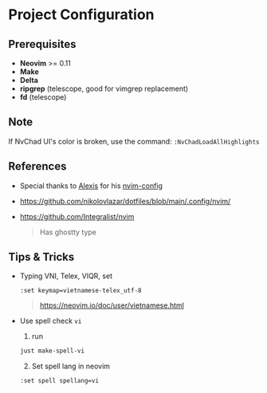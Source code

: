 # Project Configuration

## Prerequisites

- **Neovim** >= 0.11
- **Make**
- **Delta**
- **ripgrep** (telescope, good for vimgrep replacement)
- **fd** (telescope)

## Note

If NvChad UI's color is broken, use the command: `:NvChadLoadAllHighlights`

## References

- Special thanks to [Alexis](https://github.com/Alexis12119/) for his [nvim-config](https://github.com/Alexis12119/nvim-config)

- <https://github.com/nikolovlazar/dotfiles/blob/main/.config/nvim/>
- <https://github.com/Integralist/nvim>
  > Has ghostty type

## Tips & Tricks

- Typing VNI, Telex, VIQR, set

  ```vim
  :set keymap=vietnamese-telex_utf-8
  ```

  > <https://neovim.io/doc/user/vietnamese.html>

- Use spell check `vi`
  1. run
  ```sh
  just make-spell-vi
  ```
  2. Set spell lang in neovim
  ```vim
  :set spell spellang=vi
  ```
